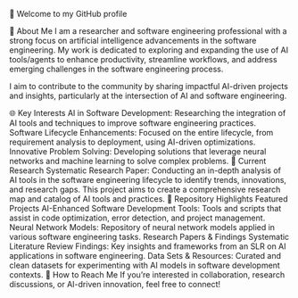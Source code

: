 👋 Welcome to my GitHub profile

🧠 About Me
I am a researcher and software engineering professional with a strong focus on artificial intelligence advancements in the software engineering. My work is dedicated to exploring and expanding the use of AI tools/agents to enhance productivity, streamline workflows, and address emerging challenges in the software engineering process.

I aim to contribute to the community by sharing impactful AI-driven projects and insights, particularly at the intersection of AI and software engineering.

🌐 Key Interests
AI in Software Development: Researching the integration of AI tools and techniques to improve software engineering practices.
Software Lifecycle Enhancements: Focused on the entire lifecycle, from requirement analysis to deployment, using AI-driven optimizations.
Innovative Problem Solving: Developing solutions that leverage neural networks and machine learning to solve complex problems.
🔬 Current Research
Systematic Research Paper: Conducting an in-depth analysis of AI tools in the software engineering lifecycle to identify trends, innovations, and research gaps. This project aims to create a comprehensive research map and catalog of AI tools and practices.
📂 Repository Highlights
Featured Projects
AI-Enhanced Software Development Tools: Tools and scripts that assist in code optimization, error detection, and project management.
Neural Network Models: Repository of neural network models applied in various software engineering tasks.
Research Papers & Findings
Systematic Literature Review Findings: Key insights and frameworks from an SLR on AI applications in software engineering.
Data Sets & Resources: Curated and clean datasets for experimenting with AI models in software development contexts.
🚀 How to Reach Me
If you’re interested in collaboration, research discussions, or AI-driven innovation, feel free to connect!

